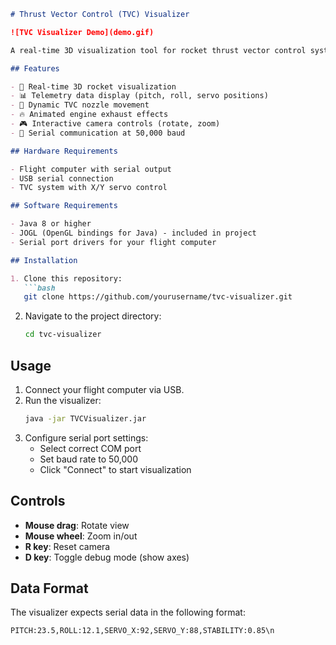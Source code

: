 ```markdown
# Thrust Vector Control (TVC) Visualizer

![TVC Visualizer Demo](demo.gif)

A real-time 3D visualization tool for rocket thrust vector control systems. Connects to a flight computer via serial to display orientation (pitch/roll), servo positions, and stability metrics.

## Features

- 🚀 Real-time 3D rocket visualization
- 📊 Telemetry data display (pitch, roll, servo positions)
- 🔄 Dynamic TVC nozzle movement
- 🔥 Animated engine exhaust effects
- 🎮 Interactive camera controls (rotate, zoom)
- 📡 Serial communication at 50,000 baud

## Hardware Requirements

- Flight computer with serial output
- USB serial connection
- TVC system with X/Y servo control

## Software Requirements

- Java 8 or higher
- JOGL (OpenGL bindings for Java) - included in project
- Serial port drivers for your flight computer

## Installation

1. Clone this repository:
   ```bash
   git clone https://github.com/yourusername/tvc-visualizer.git
   ```
2. Navigate to the project directory:
   ```bash
   cd tvc-visualizer
   ```

## Usage

1. Connect your flight computer via USB.
2. Run the visualizer:
   ```bash
   java -jar TVCVisualizer.jar
   ```
3. Configure serial port settings:
   - Select correct COM port
   - Set baud rate to 50,000
   - Click "Connect" to start visualization

## Controls

- **Mouse drag**: Rotate view
- **Mouse wheel**: Zoom in/out
- **R key**: Reset camera
- **D key**: Toggle debug mode (show axes)

## Data Format

The visualizer expects serial data in the following format:
```
PITCH:23.5,ROLL:12.1,SERVO_X:92,SERVO_Y:88,STABILITY:0.85\n
```

